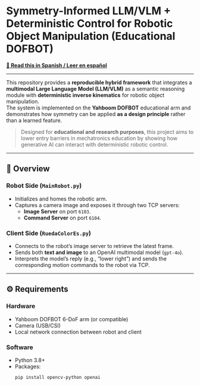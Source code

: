 # Symmetry-Informed LLM/VLM + Deterministic Control for Robotic Object Manipulation (Educational DOFBOT)

**[📘 Read this in Spanish / Leer en español](README_ES.md)**

---

This repository provides a **reproducible hybrid framework** that integrates a **multimodal Large Language Model (LLM/VLM)** as a semantic reasoning module with **deterministic inverse kinematics** for robotic object manipulation.  
The system is implemented on the **Yahboom DOFBOT** educational arm and demonstrates how symmetry can be applied **as a design principle** rather than a learned feature.

> Designed for **educational and research purposes**, this project aims to lower entry barriers in mechatronics education by showing how generative AI can interact with deterministic robotic control.

---

## 🧩 Overview

### Robot Side (`MainRobot.py`)
- Initializes and homes the robotic arm.
- Captures a camera image and exposes it through two TCP servers:
  - **Image Server** on port `6103`.
  - **Command Server** on port `6104`.

### Client Side (`RuedaColorEs.py`)
- Connects to the robot’s image server to retrieve the latest frame.
- Sends both **text and image** to an OpenAI multimodal model (`gpt-4o`).
- Interprets the model’s reply (e.g., “lower right”) and sends the corresponding motion commands to the robot via TCP.

---

## ⚙️ Requirements

### Hardware
- Yahboom DOFBOT 6-DoF arm (or compatible)
- Camera (USB/CSI)
- Local network connection between robot and client

### Software
- Python 3.8+
- Packages:
  ```bash
  pip install opencv-python openai
